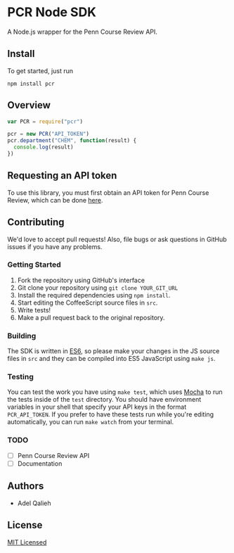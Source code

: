 # PCR Node SDK

A Node.js wrapper for the Penn Course Review API.

## Install
To get started, just run

```
npm install pcr
```

## Overview

```javascript
var PCR = require("pcr")

pcr = new PCR("API_TOKEN")
pcr.department("CHEM", function(result) {
  console.log(result)
})
```

## Requesting an API token

To use this library, you must first obtain an API token for Penn Course Review, which can be done [here](https://docs.google.com/spreadsheet/viewform?hl=en_US&formkey=dGZOZkJDaVkxdmc5QURUejAteFdBZGc6MQ#gid=0).

## Contributing

We'd love to accept pull requests! Also, file bugs or ask questions in GitHub issues if you have any problems.

### Getting Started

1. Fork the repository using GitHub's interface
2. Git clone your repository using `git clone YOUR_GIT_URL`
3. Install the required dependencies using `npm install`.
4. Start editing the CoffeeScript source files in `src`.
5. Write tests!
6. Make a pull request back to the original repository.

### Building

The SDK is written in [ES6](http://es6-features.org/), so please make your changes in the JS source files in `src` and they can be compiled into ES5 JavaScript using `make js`.

### Testing

You can test the work you have using `make test`, which uses [Mocha](http://mochajs.org/) to run the tests inside of the `test` directory. You should have environment variables in your shell that specify your API keys in the format `PCR_API_TOKEN`.
If you prefer to have these tests run while you're editing automatically, you can run `make watch` from your terminal.

### TODO

- [ ] Penn Course Review API
- [ ] Documentation

## Authors

* Adel Qalieh

## License

[MIT Licensed](LICENSE)

